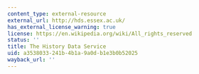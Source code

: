 ```yaml
---
content_type: external-resource
external_url: http://hds.essex.ac.uk/
has_external_license_warning: true
license: https://en.wikipedia.org/wiki/All_rights_reserved
status: ''
title: The History Data Service
uid: a3538033-241b-4b1a-9a0d-b1e3b0b52025
wayback_url: ''
---
```

